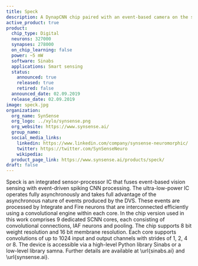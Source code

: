```yaml
---
title: Speck
description: A DynapCNN chip paired with an event-based camera on the same die.
active_product: true
product:
  chip_type: Digital
  neurons: 327000
  synapses: 278000
  on_chip_learning: false
  power: ~5 mW
  software: Sinabs
  applications: Smart sensing
  status:
    announced: true
    released: true
    retired: false
  announced_date: 02.09.2019 
  release_date: 02.09.2019
image: speck.jpg
organization:
  org_name: SynSense
  org_logo: ../xylo/synsense.png
  org_website: https://www.synsense.ai/
  group_name:
  social_media_links:
    linkedin: https://www.linkedin.com/company/synsense-neuromorphic/
    twitter: https://twitter.com/SynSenseNeuro
    wikipedia:
  product_page_link: https://www.synsense.ai/products/speck/
draft: false
---
```


Speck is an integrated sensor-processor IC that fuses event-based vision sensing with event-driven spiking CNN processing. The ultra-low-power IC operates fully asynchronously and takes full advantage of the asynchronous nature of events produced by the DVS. These events are processed by Integrate and Fire neurons that are interconnected efficiently using a convolutional engine within each core. In the chip version used in this work comprises 9 dedicated SCNN cores, each consisting of convolutional connections, IAF neurons and pooling. The chip supports 8 bit weight resolution and 16 bit membrane resolution. Each core supports convolutions of up to 1024 input and output channels with strides of 1, 2, 4 or 8. The device is accessible via a high-level Python library Sinabs or a low-level library samna. Further details are available at \url{sinabs.ai} and \url{synsense.ai}.
